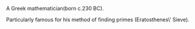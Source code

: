 A Greek mathematician(born c.230 BC).

Particularly famous for his method of finding primes (Eratosthenes\\'
Sieve).
